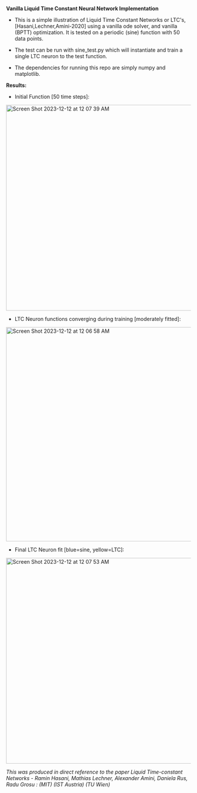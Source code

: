 **Vanilla Liquid Time Constant Neural Network Implementation**

- This is a simple illustration of Liquid Time Constant Networks or LTC's, [Hasani,Lechner,Amini-2020] using a vanilla ode solver, 
and vanilla (BPTT) optimization. It is tested on a periodic (sine) function with 50 data points.

- The test can be run with sine_test.py which will instantiate and train a single LTC neuron to the test function.

- The dependencies for running this repo are simply numpy and matplotlib.

**Results:**

- Initial Function [50 time steps]:
<img width="560" alt="Screen Shot 2023-12-12 at 12 07 39 AM" src="https://github.com/J-sandler/Liquid_Time_Constant_Networks/assets/108235294/e9aa2aa7-b95c-40f1-9b82-827c15b24e8f">

- LTC Neuron functions converging during training [moderately fitted]:
<img width="583" alt="Screen Shot 2023-12-12 at 12 06 58 AM" src="https://github.com/J-sandler/Liquid_Time_Constant_Networks/assets/108235294/e0e87adb-ac79-429b-babf-bbb41496da09">

- Final LTC Neuron fit [blue=sine, yellow=LTC]:
<img width="560" alt="Screen Shot 2023-12-12 at 12 07 53 AM" src="https://github.com/J-sandler/Liquid_Time_Constant_Networks/assets/108235294/b99581ce-b831-4cb6-86b3-d2bf10ed91a2">

*This was produced in direct reference to the paper Liquid Time-constant Networks - Ramin Hasani, Mathias Lechner, Alexander Amini, Daniela Rus, Radu Grosu : (MIT) (IST Austria) (TU Wien)*

